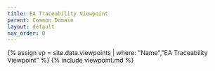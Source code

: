 ```yaml
---
title: EA Traceability Viewpoint
parent: Common Domain
layout: default
nav_order: 8
---
```

{% assign vp = site.data.viewpoints | where: "Name","EA Traceability Viewpoint" %}
{% include viewpoint.md %}